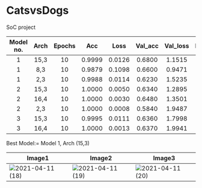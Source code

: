 # CatsvsDogs
 SoC project 
 
 
|Model no.| Arch |Epochs|  Acc  | Loss | Val_acc | Val_loss |Image1|Image2|Image3|
|:-------:|:----:|:----:|:-----:|:----:|:-------:|:--------:|:----:|:----:|:----:|
|   1     | 15,3 | 10   |0.9999 |0.0126 |0.6800 |1.1515  | 1|1|1|
|   1     | 8,3  | 10   |0.9879 |0.1098 |0.6600 |0.9471  |1|0|1|
|   1     | 2,3  | 10   |0.9988 |0.0114 |0.6230 |1.5235  |1|0|0|
|   2     | 15,3 | 10   |1.0000 |0.0050 |0.6340 |1.2895  |1|0|0| 
|   2     | 16,4 | 10   |1.0000 |0.0030 |0.6480 |1.3501  |1|0|0|
|   2     | 2,3  | 10   |1.0000 |0.0008 |0.5840 |1.9487  |1|0|1|
|   3     | 15,3 | 10   |0.9995 |0.0111 |0.6360 |1.7998  |1|0|0|
|   3     | 16,4 | 10   |1.0000 |0.0013 |0.6370 |1.9941  |1|0|0|

Best Model:=
Model 1, Arch (15,3)

|Image1|Image2|Image3|
| ---- | ---- | ---- |
| ![2021-04-11 (18)](https://user-images.githubusercontent.com/80119090/114308958-2b624600-9b03-11eb-92c6-1463b2bda341.png) | ![2021-04-11 (19)](https://user-images.githubusercontent.com/80119090/114308961-3321ea80-9b03-11eb-83b8-89fca2a92b44.png)  | ![2021-04-11 (20)](https://user-images.githubusercontent.com/80119090/114309046-79774980-9b03-11eb-9e49-ece4d7ba1ab9.png) |
